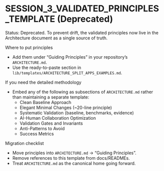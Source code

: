 # SESSION_3_VALIDATED_PRINCIPLES_TEMPLATE (Deprecated)

Status: Deprecated. To prevent drift, the validated principles now live in the Architecture document as a single source of truth.

Where to put principles
- Add them under “Guiding Principles” in your repository’s `ARCHITECTURE.md`.
- Use the ready-to-paste section in `lib/templates/ARCHITECTURE_SPLIT_APPS_EXAMPLES.md`.

If you need the detailed methodology
- Embed any of the following as subsections of `ARCHITECTURE.md` rather than maintaining a separate template:
  - Clean Baseline Approach
  - Elegant Minimal Changes (~20-line principle)
  - Systematic Validation (baseline, benchmarks, evidence)
  - AI-Human Collaboration Optimization
  - Validation Gates and Invariants
  - Anti-Patterns to Avoid
  - Success Metrics

Migration checklist
- Move principles into `ARCHITECTURE.md` → “Guiding Principles”.
- Remove references to this template from docs/READMEs.
- Treat `ARCHITECTURE.md` as the canonical home going forward.
